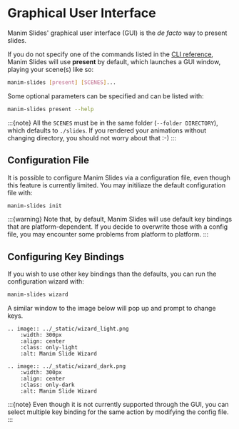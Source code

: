 # Graphical User Interface

Manim Slides' graphical user interface (GUI) is the *de facto* way to present slides.

If you do not specify one of the commands listed in the [CLI reference](./cli),
Manim Slides will use **present** by default, which launches a GUI window,
playing your scene(s) like so:

```bash
manim-slides [present] [SCENES]...
```

Some optional parameters can be specified and can be listed with:

```bash
manim-slides present --help
```

:::{note}
All the `SCENES` must be in the same folder (`--folder DIRECTORY`), which
defaults to `./slides`. If you rendered your animations without changing
directory, you should not worry about that :-)
:::

## Configuration File

It is possible to configure Manim Slides via a configuration file, even though
this feature is currently limited. You may initiliaze the default configuration
file with:

```bash
manim-slides init
```

:::{warning}
Note that, by default, Manim Slides will use default key bindings that are
platform-dependent. If you decide to overwrite those with a config file, you may
encounter some problems from platform to platform.
:::

## Configuring Key Bindings

If you wish to use other key bindings than the defaults, you can run the
configuration wizard with:

```bash
manim-slides wizard
```

A similar window to the image below will pop up and prompt to change keys.

```{eval-rst}
.. image:: ../_static/wizard_light.png
    :width: 300px
    :align: center
    :class: only-light
    :alt: Manim Slide Wizard
```

```{eval-rst}
.. image:: ../_static/wizard_dark.png
    :width: 300px
    :align: center
    :class: only-dark
    :alt: Manim Slide Wizard
```

:::{note}
Even though it is not currently supported through the GUI, you can select
multiple key binding for the same action by modifying the config file.
:::
